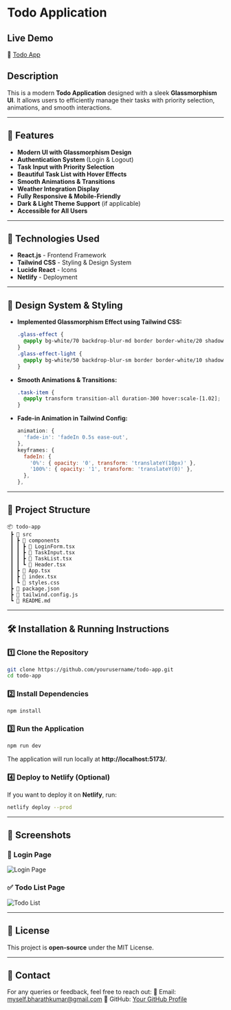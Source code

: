 # Todo Application

## Live Demo
🔗 [Todo App](https://too-do-app-bk.netlify.app/)

## Description
This is a modern **Todo Application** designed with a sleek **Glassmorphism UI**. It allows users to efficiently manage their tasks with priority selection, animations, and smooth interactions.

---

## 🚀 Features
- **Modern UI with Glassmorphism Design**
- **Authentication System** (Login & Logout)
- **Task Input with Priority Selection**
- **Beautiful Task List with Hover Effects**
- **Smooth Animations & Transitions**
- **Weather Integration Display**
- **Fully Responsive & Mobile-Friendly**
- **Dark & Light Theme Support** (if applicable)
- **Accessible for All Users**

---

## 📌 Technologies Used
- **React.js** - Frontend Framework
- **Tailwind CSS** - Styling & Design System
- **Lucide React** - Icons
- **Netlify** - Deployment

---

## 🎨 Design System & Styling
- **Implemented Glassmorphism Effect using Tailwind CSS:**
  ```css
  .glass-effect {
    @apply bg-white/70 backdrop-blur-md border border-white/20 shadow-xl;
  }
  .glass-effect-light {
    @apply bg-white/50 backdrop-blur-sm border border-white/10 shadow-lg;
  }
  ```
- **Smooth Animations & Transitions:**
  ```css
  .task-item {
    @apply transform transition-all duration-300 hover:scale-[1.02];
  }
  ```
- **Fade-in Animation in Tailwind Config:**
  ```js
  animation: {
    'fade-in': 'fadeIn 0.5s ease-out',
  },
  keyframes: {
    fadeIn: {
      '0%': { opacity: '0', transform: 'translateY(10px)' },
      '100%': { opacity: '1', transform: 'translateY(0)' },
    },
  },
  ```

---

## 📂 Project Structure
```
📦 todo-app
 ┣ 📂 src
 ┃ ┣ 📂 components
 ┃ ┃ ┣ 📜 LoginForm.tsx
 ┃ ┃ ┣ 📜 TaskInput.tsx
 ┃ ┃ ┣ 📜 TaskList.tsx
 ┃ ┃ ┗ 📜 Header.tsx
 ┃ ┣ 📜 App.tsx
 ┃ ┣ 📜 index.tsx
 ┃ ┗ 📜 styles.css
 ┣ 📜 package.json
 ┣ 📜 tailwind.config.js
 ┗ 📜 README.md
```

---

## 🛠️ Installation & Running Instructions
### 1️⃣ Clone the Repository
```sh
git clone https://github.com/yourusername/todo-app.git
cd todo-app
```
### 2️⃣ Install Dependencies
```sh
npm install
```
### 3️⃣ Run the Application
```sh
npm run dev
```
The application will run locally at **http://localhost:5173/**.

### 4️⃣ Deploy to Netlify (Optional)
If you want to deploy it on **Netlify**, run:
```sh
netlify deploy --prod
```

---

## 📸 Screenshots
### 🌟 **Login Page**
![Login Page](https://your-image-url.com/login.png)
### ✅ **Todo List Page**
![Todo List](https://your-image-url.com/todo.png)

---

## 📜 License
This project is **open-source** under the MIT License.

---

## 📧 Contact
For any queries or feedback, feel free to reach out:
📩 Email: myself.bharathkumar@gmail.com
📌 GitHub: [Your GitHub Profile](https://github.com/i-am-bharathkumar)

